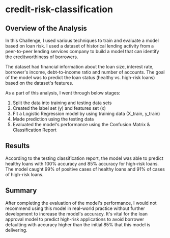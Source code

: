# credit-risk-classification

## Overview of the Analysis
In this Challenge, I used various techniques to train and evaluate a model based on loan risk. I used a dataset of historical lending activity from a peer-to-peer lending services company to build a model that can identify the creditworthiness of borrowers.

The dataset had financial information about the loan size, interest rate, borrower's income, debt-to-income ratio and number of accounts. The goal of the model was to predict the loan status (healthy vs. high-risk loans) based on the dataset's features.

As a part of this analysis, I went through below stages:
1. Split the data into training and testing data sets
2. Created the label set (y) and features set (x)
3. Fit a Logistic Regression model by using training data (X_train, y_train)
4. Made prediction using the testing data
5. Evaluated the model's performance using the Confusion Matrix & Classification Report
   
## Results

According to the testing classification report, the model was able to predict healthy loans with 100% accuracy and 85% accuracy for high-risk loans. The model caught 99% of positive cases of healthy loans and 91% of cases of high-risk loans.

## Summary

After completing the evaluation of the model's performance, I would not recommend using this model in real-world practice without further development to increase the model's accuracy. It's vital for the loan approval model to predict high-risk applications to avoid borrower defaulting with accuracy higher than the initial 85% that this model is delivering.


